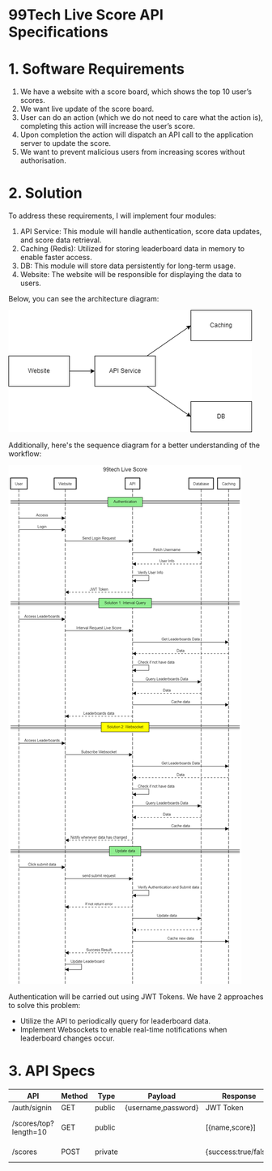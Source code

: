 # 99Tech Live Score API Specifications

# **1. Software Requirements**
1. We have a website with a score board, which shows the top 10 user’s scores.
2. We want live update of the score board.
3. User can do an action (which we do not need to care what the action is), completing this action will increase the user’s score.
4. Upon completion the action will dispatch an API call to the application server to update the score.
5. We want to prevent malicious users from increasing scores without authorisation.


# **2. Solution**
To address these requirements, I will implement four modules:

1. API Service: This module will handle authentication, score data updates, and score data retrieval.
2. Caching (Redis): Utilized for storing leaderboard data in memory to enable faster access.
3. DB: This module will store data persistently for long-term usage.
4. Website: The website will be responsible for displaying the data to users.

Below, you can see the architecture diagram:

![Architecture](architecture.png)

Additionally, here's the sequence diagram for a better understanding of the workflow:

![Flow](sequence-diagram.png)

Authentication will be carried out using JWT Tokens. We have 2 approaches to solve this problem: 
 - Utilize the API to periodically query for leaderboard data.
 - Implement Websockets to enable real-time notifications when leaderboard changes occur.

# **3. API Specs**

| API                   | Method | Type    | Payload             | Response             | Description          |
| --------------------- | ------ | ------- | ------------------- | -------------------- | -------------------- |
| /auth/signin          | GET    | public  | {username,password} | JWT Token            | Login API            |
| /scores/top?length=10 | GET    | public  |                     | [{name,score}]       | Get Leaderboard data |
| /scores               | POST   | private |                     | {success:true/false} | Submit score         |
